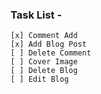 ### Task List -
    [x] Comment Add
    [x] Add Blog Post
    [ ] Delete Comment
    [ ] Cover Image
    [ ] Delete Blog
    [ ] Edit Blog